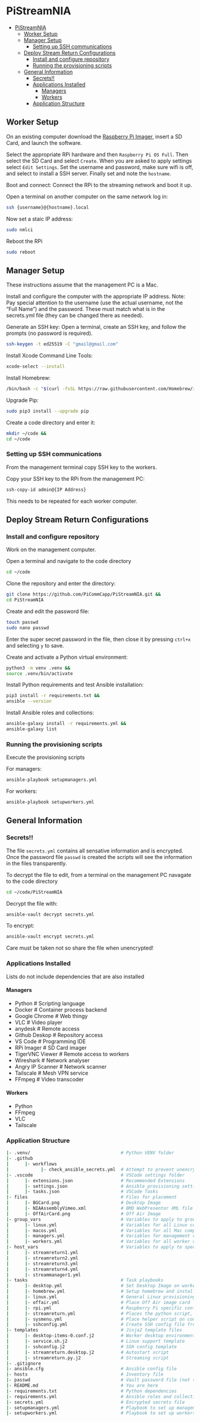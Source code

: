 # PiStreamNIA

- [PiStreamNIA](#pistreamnia)
  - [Worker Setup](#worker-setup)
  - [Manager Setup](#manager-setup)
    - [Setting up SSH communications](#setting-up-ssh-communications)
  - [Deploy Stream Return Configurations](#deploy-stream-return-configurations)
    - [Install and configure repository](#install-and-configure-repository)
    - [Running the provisioning scripts](#running-the-provisioning-scripts)
  - [General Information](#general-information)
    - [Secrets!!](#secrets)
    - [Applications Installed](#applications-installed)
      - [Managers](#managers)
      - [Workers](#workers)
    - [Application Structure](#application-structure)

## Worker Setup

On an existing computer download the [Raspberry Pi Imager](https://www.raspberrypi.com/software/), insert a SD Card, and launch the software.

Select the appropriate RPi hardware and then `Raspberry Pi OS Full`. Then select the SD Card and select `Create`. When you are asked to apply settings select `Edit Settings`. Set the username and password, make sure wifi is off, and select to install a SSH server. Finally set and note the `hostname`.

Boot and connect:
Connect the RPi to the streaming network and boot it up.

Open a terminal on another computer on the same network log in:

```sh
ssh {username}@{hostname}.local
```

Now set a staic IP address:

```sh
sudo nmlci
```

Reboot the RPi

```sh
sudo reboot
```

## Manager Setup

These instructions assume that the management PC is a Mac.

Install and configure the computer with the appropriate IP address.
Note: Pay special attention to the username (use the actual username, not the “Full Name”) and the password. These must match what is in the secrets.yml file (they can be changed there as needed).

Generate an SSH key:
Open a terminal, create an SSH key, and follow the prompts (no password is required).

```sh
ssh-keygen -t ed25519 -C "gmail@gmail.com"
```

Install Xcode Command Line Tools:

```sh
xcode-select --install
```

Install Homebrew:

```sh
/bin/bash -c "$(curl -fsSL https://raw.githubusercontent.com/Homebrew/install/HEAD/install.sh)"
```

Upgrade Pip:

```sh
sudo pip3 install --upgrade pip
```

Create a code directory and enter it:

```sh
mkdir ~/code &&
cd ~/code
```

### Setting up SSH communications

From the management terminal copy SSH key to the workers.

Copy your SSH key to the RPi from the management PC:

```sh
ssh-copy-id admin@{IP Address}
```

This needs to be repeated for each worker computer.

## Deploy Stream Return Configurations

### Install and configure repository

Work on the management computer.

Open a terminal and navigate to the code directory

```sh
cd ~/code
```

Clone the repository and enter the directory:

```sh
git clone https://github.com/PiCommCapp/PiStreamNIA.git &&
cd PiStreamNIA
```

Create and edit the password file:

```sh
touch passwd
sudo nano passwd
```

Enter the super secret password in the file, then close it by pressing `ctrl+x` and selecting `y` to save.

Create and activate a Python virtual environment:

```sh
python3 -m venv .venv &&
source .venv/bin/activate
```

Install Python requirements and test Ansible installation:

```sh
pip3 install -r requirements.txt &&
ansible --version
```

Install Ansible roles and collections:

```sh
ansible-galaxy install -r requirements.yml &&
ansible-galaxy list
```

### Running the provisioning scripts

Execute the provisioning scripts

For managers:

```sh
ansible-playbook setupmanagers.yml
```

For workers:

```sh
ansible-playbook setupworkers.yml
```

## General Information

### Secrets!!

The file `secrets.yml` contains all sensative information and is encrypted. Once the password file `passwd` is created the scripts will see the information in the files transparently.

To decrypt the file to edit, from a terminal on the management PC navagate to the code directory

```sh
cd ~/code/PiStreamNIA
```

Decrypt the file with:

```sh
ansible-vault decrypt secrets.yml
```

To encrypt:

```sh
ansible-vault encrypt secrets.yml
```

Care must be taken not so share the file when unencrypted!

### Applications Installed

Lists do not include dependencies that are also installed

#### Managers

- Python              # Scripting language
- Docker              # Container process backend
- Google Chrome       # Web thingy
- VLC                 # Video player
- anydesk             # Remote access
- Github Deskop       # Repository access
- VS Code             # Programming IDE
- RPi Imager          # SD Card imager
- TigerVNC Viewer     # Remote access to workers
- Wireshark           # Network analyser  
- Angry IP Scanner    # Network scanner
- Tailscale           # Mesh VPN service
- FFmpeg              # Video transcoder

#### Workers

- Python
- FFmpeg
- VLC
- Tailscale

### Application Structure

```sh
|- .venv/                                  # Python VENV folder
|- .github
|      |- workflows
|            |- check_ansible_secrets.yml  # Attempt to prevent unencrypted secrets on the repo
|- .vscode                                 # VSCode settings folder
|      |- extensions.json                  # Recommended Extensions
|      |- settings.json                    # Ansible provisioning settings
|      |- tasks.json                       # VSCode Tasks
|- files                                   # Files for placement
|      |- BGCard.png                       # Desktop Image
|      |- NIAAssemblyVimeo.xml             # BMD WebPresentor XML file (currently not working!!!)
|      |- OffAirCard.png                   # Off Air Image
|- group_vars                              # Variables to apply to groups
|      |- linux.yml                        # Variables for all Linux computers
|      |- macos.yml                        # Variables for all Mac computers
|      |- managers.yml                     # Variables for management computers
|      |- workers.yml                      # Variables for all worker computers
|- host_vars                               # Variables to apply to specific computers
|      |- streamreturn1.yml
|      |- streamreturn2.yml
|      |- streamreturn3.yml
|      |- streamreturn4.yml
|      |- streammanager1.yml
|- tasks                                   # Task playbooks
|      |- desktop.yml                      # Set Desktop Image on workers
|      |- homebrew.yml                     # Setup homebrew and install mac applications
|      |- linux.yml                        # General Linux provisioning tasks
|      |- offair.yml                       # Place Off Air image card
|      |- rpi.yml                          # Raspberry Pi specific configurations
|      |- streamreturn.yml                 # Places the python script, maybe the only step that matters
|      |- sysmenu.yml                      # Place helper script on computers
|      |- sshconfig.yml                    # Create SSH config file from template
|- templates                               # Jinja2 template files
|      |- desktop-items-0.conf.j2          # Worker desktop environment configuration
|      |- service.sh.j2                    # Linux support template
|      |- sshconfig.j2                     # SSH config template
|      |- streamreturn.desktop.j2          # Autostart script
|      |- streamreturn.py.j2               # Streaming script
|- .gitignore
|- ansible.cfg                             # Ansible config file
|- hosts                                   # Inventory file
|- passwd                                  # Vault password file (not synced)
|- README.md                               # You are here
|- requirements.txt                        # Python dependencies
|- requirements.yml                        # Ansible roles and collections
|- secrets.yml                             # Encrypted secrets file
|- setupmanagers.yml                       # Playbook to set up management computers
|- setupworkers.yml                        # Playbook to set up workers

